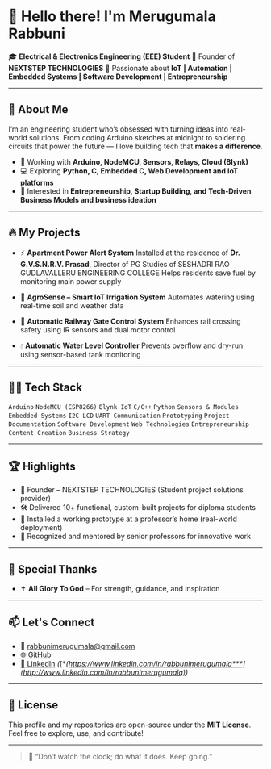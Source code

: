 # 👋 Hello there! I'm Merugumala Rabbuni

🎓 **Electrical & Electronics Engineering (EEE) Student**
🚀 Founder of **NEXTSTEP TECHNOLOGIES**
📍 Passionate about **IoT | Automation | Embedded Systems | Software Development | Entrepreneurship**

---

## 🧠 About Me

I’m an engineering student who’s obsessed with turning ideas into real-world solutions. From coding Arduino sketches at midnight to soldering circuits that power the future — I love building tech that **makes a difference**.

* 🔧 Working with **Arduino, NodeMCU, Sensors, Relays, Cloud (Blynk)**
* 💻 Exploring **Python, C, Embedded C, Web Development and IoT platforms**
* 💼 Interested in **Entrepreneurship, Startup Building, and Tech-Driven Business Models and business ideation** 

---

## 🔥 My Projects

* ⚡ **Apartment Power Alert System**
  Installed at the residence of **Dr. G.V.S.N.R.V. Prasad**, Director of PG Studies of SESHADRI RAO GUDLAVALLERU ENGINEERING COLLEGE
  Helps residents save fuel by monitoring main power supply

* 🌿 **AgroSense – Smart IoT Irrigation System**
  Automates watering using real-time soil and weather data

* 🚦 **Automatic Railway Gate Control System**
  Enhances rail crossing safety using IR sensors and dual motor control

* 💧 **Automatic Water Level Controller**
  Prevents overflow and dry-run using sensor-based tank monitoring

---

## 👨‍💻 Tech Stack

`Arduino` `NodeMCU (ESP8266)` `Blynk IoT` `C/C++` `Python`
`Sensors & Modules` `Embedded Systems` `I2C LCD` `UART Communication`
`Prototyping` `Project Documentation` `Software Development` `Web Technologies`
&#x20;`Entrepreneurship` `Content Creation` `Business Strategy`

---

## 🏆 Highlights

* 💼 Founder – NEXTSTEP TECHNOLOGIES (Student project solutions provider)
* 🛠️ Delivered 10+ functional, custom-built projects for diploma students
* 🏅 Installed a working prototype at a professor’s home (real-world deployment)
* 🙌 Recognized and mentored by senior professors for innovative work

---

## 🙏 Special Thanks

* ✝️ **All Glory To God** – For strength, guidance, and inspiration

---

## 📫 Let's Connect

* 📧 [rabbunimerugumala@gmail.com](mailto:rabbunimerugumala@gmail.com)
* [🌐 ](https://github.com/rabbunimerugumala)[GitHub](https://github.com/rabbunimerugumala)
* [💼 ](https://www.linkedin.com/in/your-profile-link)[LinkedIn](https://www.linkedin.com/in/your-profile-link) *(*[***(https://www.linkedin.com/in/rabbunimerugumala***](http://www.linkedin.com/in/rabbunimerugumala)*)*

---

## 📜 License

This profile and my repositories are open-source under the **MIT License**.
Feel free to explore, use, and contribute!

---

> 🌟 “Don’t watch the clock; do what it does. Keep going.”
